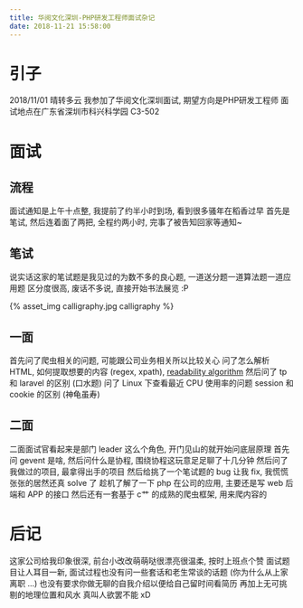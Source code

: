 ```yaml
---
title: 华阅文化深圳-PHP研发工程师面试杂记
date: 2018-11-21 15:58:00
---
```

# 引子

2018/11/01 晴转多云
我参加了华阅文化深圳面试, 期望方向是PHP研发工程师
面试地点在广东省深圳市科兴科学园 C3-502

# 面试
## 流程

面试通知是上午十点整, 我提前了约半小时到场, 看到很多骚年在稻香过早
首先是笔试, 然后连着面了两把, 全程约两小时, 完事了被告知回家等通知~

## 笔试

说实话这家的笔试题是我见过的为数不多的良心题, 一道送分题一道算法题一道应用题
区分度很高, 废话不多说, 直接开始书法展览 :P

{% asset_img calligraphy.jpg calligraphy %}

## 一面

首先问了爬虫相关的问题, 可能跟公司业务相关所以比较关心
问了怎么解析 HTML, 如何提取想要的内容 (regex, xpath), [readability algorithm](https://stackoverflow.com/questions/3652657/what-algorithm-does-readability-use-for-extracting-text-from-urls)
然后问了 tp 和 laravel 的区别 (口水题)
问了 Linux 下查看最近 CPU 使用率的问题
session 和 cookie 的区别 (神龟虽寿)

## 二面

二面面试官看起来是部门 leader 这么个角色, 开门见山的就开始问底层原理
首先问 gevent 是啥, 然后问什么是协程, 围绕协程这玩意足足聊了十几分钟
然后问了我做过的项目, 最拿得出手的项目
然后给挑了一个笔试题的 bug 让我 fix, 我慌慌张张的居然还真 solve 了
趁机了解了一下 php 在公司的应用, 主要还是写 web 后端和 APP 的接口
然后还有一套基于 c艹 的成熟的爬虫框架, 用来爬内容的

# 后记

这家公司给我印象很深, 前台小改改萌萌哒很漂亮很温柔, 按时上班点个赞
面试题目让人耳目一新, 面试过程也没有问一些套话和老生常谈的话题 (你为什么从上家离职 ...)
也没有要求你做无聊的自我介绍以便给自己留时间看简历
再加上无可挑剔的地理位置和风水
真叫人欲罢不能 xD

